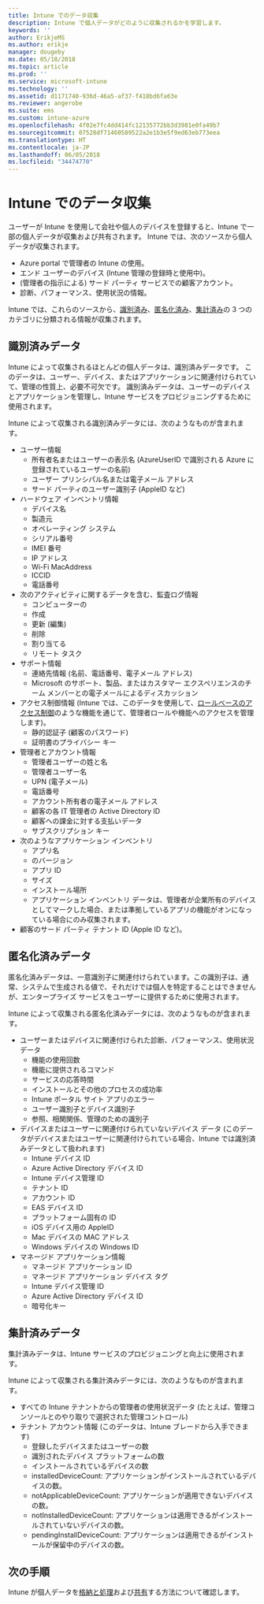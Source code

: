 ```yaml
---
title: Intune でのデータ収集
description: Intune で個人データがどのように収集されるかを学習します。
keywords: ''
author: ErikjeMS
ms.author: erikje
manager: dougeby
ms.date: 05/18/2018
ms.topic: article
ms.prod: ''
ms.service: microsoft-intune
ms.technology: ''
ms.assetid: d1171740-936d-46a5-af37-f418bd6fa63e
ms.reviewer: angerobe
ms.suite: ems
ms.custom: intune-azure
ms.openlocfilehash: 4f02e7fc4dd414fc12135772bb3d3981e0fa49b7
ms.sourcegitcommit: 07528df71460589522a2e1b3e5f9ed63eb773eea
ms.translationtype: HT
ms.contentlocale: ja-JP
ms.lasthandoff: 06/05/2018
ms.locfileid: "34474770"
---
```

# <a name="data-collection-in-intune"></a>Intune でのデータ収集

ユーザーが Intune を使用して会社や個人のデバイスを登録すると、Intune で一部の個人データが収集および共有されます。 Intune では、次のソースから個人データが収集されます。

- Azure portal で管理者の Intune の使用。
- エンド ユーザーのデバイス (Intune 管理の登録時と使用中)。
- (管理者の指示による) サード パーティ サービスでの顧客アカウント。
- 診断、パフォーマンス、使用状況の情報。

Intune では、これらのソースから、[識別済み](#identified-data)、[匿名化済み](#pseudonymized-data)、[集計済み](#aggregated-data)の 3 つのカテゴリに分類される情報が収集されます。

## <a name="identified-data"></a>識別済みデータ

Intune によって収集されるほとんどの個人データは、識別済みデータです。 このデータは、ユーザー、デバイス、またはアプリケーションに関連付けられていて、管理の性質上、必要不可欠です。 識別済みデータは、ユーザーのデバイスとアプリケーションを管理し、Intune サービスをプロビジョニングするために使用されます。

Intune によって収集される識別済みデータには、次のようなものが含まれます。 

- ユーザー情報
    - 所有者名またはユーザーの表示名 (AzureUserID で識別される Azure に登録されているユーザーの名前)
    - ユーザー プリンシパル名または電子メール アドレス
    - サード パーティのユーザー識別子 (AppleID など)
- ハードウェア インベントリ情報
    - デバイス名
    - 製造元
    - オペレーティング システム
    - シリアル番号
    - IMEI 番号
    - IP アドレス
    - Wi-Fi MacAddress
    - ICCID
    - 電話番号
- 次のアクティビティに関するデータを含む、監査ログ情報
    - コンピューターの
    - 作成
    - 更新 (編集)
    - 削除
    - 割り当てる
    - リモート タスク
- サポート情報
    - 連絡先情報 (名前、電話番号、電子メール アドレス)
    - Microsoft のサポート、製品、またはカスタマー エクスペリエンスのチーム メンバーとの電子メールによるディスカッション
- アクセス制御情報 (Intune では、このデータを使用して、[ロールベースのアクセス制御](role-based-access-control.md)のような機能を通じて、管理者ロールや機能へのアクセスを管理します)。
    - 静的認証子 (顧客のパスワード)
    - 証明書のプライバシー キー 
- 管理者とアカウント情報
    - 管理者ユーザーの姓と名
    - 管理者ユーザー名
    - UPN (電子メール)
    - 電話番号
    - アカウント所有者の電子メール アドレス
    - 顧客の各 IT 管理者の Active Directory ID
    - 顧客への課金に対する支払いデータ
    - サブスクリプション キー
- 次のようなアプリケーション インベントリ
    - アプリ名
    - のバージョン
    - アプリ ID
    - サイズ
    - インストール場所
    - アプリケーション インベントリ データは、管理者が企業所有のデバイスとしてマークした場合、または準拠しているアプリの機能がオンになっている場合にのみ収集されます。  
- 顧客のサード パーティ テナント ID (Apple ID など)。 

## <a name="pseudonymized-data"></a>匿名化済みデータ

匿名化済みデータは、一意識別子に関連付けられています。この識別子は、通常、システムで生成される値で、それだけでは個人を特定することはできませんが、エンタープライズ サービスをユーザーに提供するために使用されます。 

Intune によって収集される匿名化済みデータには、次のようなものが含まれます。 

- ユーザーまたはデバイスに関連付けられた診断、パフォーマンス、使用状況データ
    - 機能の使用回数
    - 機能に提供されるコマンド
    - サービスの応答時間
    - インストールとその他のプロセスの成功率
    - Intune ポータル サイト アプリのエラー
    - ユーザー識別子とデバイス識別子
    - 参照、相関関係、管理のための識別子 
- デバイスまたはユーザーに関連付けられていないデバイス データ (このデータがデバイスまたはユーザーに関連付けられている場合、Intune では識別済みデータとして扱われます)
    - Intune デバイス ID
    - Azure Active Directory デバイス ID
    - Intune デバイス管理 ID
    - テナント ID
    - アカウント ID
    - EAS デバイス ID
    - プラットフォーム固有の ID
    - iOS デバイス用の AppleID
    - Mac デバイスの MAC アドレス
    - Windows デバイスの Windows ID
- マネージド アプリケーション情報
    - マネージド アプリケーション ID
    - マネージド アプリケーション デバイス タグ
    - Intune デバイス管理 ID
    - Azure Active Directory デバイス ID
    - 暗号化キー

## <a name="aggregated-data"></a>集計済みデータ

集計済みデータは、Intune サービスのプロビジョニングと向上に使用されます。 

Intune によって収集される集計済みデータには、次のようなものが含まれます。 

- すべての Intune テナントからの管理者の使用状況データ (たとえば、管理コンソールとのやり取りで選択された管理コントロール)
- テナント アカウント情報 (このデータは、Intune ブレードから入手できます)
    - 登録したデバイスまたはユーザーの数
    - 識別されたデバイス プラットフォームの数  
    - インストールされているデバイスの数
    - installedDeviceCount: アプリケーションがインストールされているデバイスの数。
    - notApplicableDeviceCount: アプリケーションが適用できないデバイスの数。
    - notInstalledDeviceCount: アプリケーションは適用できるがインストールされていないデバイスの数。
    - pendingInstallDeviceCount: アプリケーションは適用できるがインストールが保留中のデバイスの数。
    
## <a name="next-steps"></a>次の手順

Intune が個人データを[格納と処理](privacy-data-store-process.md)および[共有](privacy-data-secure-share.md)する方法について確認します。 